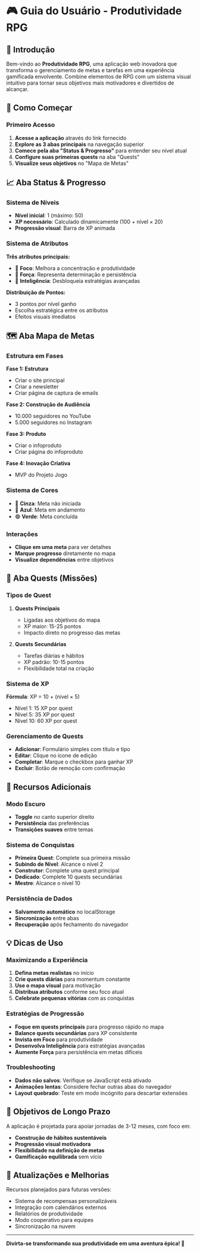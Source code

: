 # 🎮 Guia do Usuário - Produtividade RPG

## 📖 Introdução

Bem-vindo ao **Produtividade RPG**, uma aplicação web inovadora que transforma o gerenciamento de metas e tarefas em uma experiência gamificada envolvente. Combine elementos de RPG com um sistema visual intuitivo para tornar seus objetivos mais motivadores e divertidos de alcançar.

## 🚀 Como Começar

### Primeiro Acesso
1. **Acesse a aplicação** através do link fornecido
2. **Explore as 3 abas principais** na navegação superior
3. **Comece pela aba "Status & Progresso"** para entender seu nível atual
4. **Configure suas primeiras quests** na aba "Quests"
5. **Visualize seus objetivos** no "Mapa de Metas"

## 📈 Aba Status & Progresso

### Sistema de Níveis
- **Nível inicial**: 1 (máximo: 50)
- **XP necessário**: Calculado dinamicamente (100 + nível × 20)
- **Progressão visual**: Barra de XP animada

### Sistema de Atributos
**Três atributos principais:**
- 🎯 **Foco**: Melhora a concentração e produtividade
- 💪 **Força**: Representa determinação e persistência  
- 🧠 **Inteligência**: Desbloqueia estratégias avançadas

**Distribuição de Pontos:**
- 3 pontos por nível ganho
- Escolha estratégica entre os atributos
- Efeitos visuais imediatos

## 🗺️ Aba Mapa de Metas

### Estrutura em Fases

**Fase 1: Estrutura**
- Criar o site principal
- Criar a newsletter
- Criar página de captura de emails

**Fase 2: Construção de Audiência**
- 10.000 seguidores no YouTube
- 5.000 seguidores no Instagram

**Fase 3: Produto**
- Criar o infoproduto
- Criar página do infoproduto

**Fase 4: Inovação Criativa**
- MVP do Projeto Jogo

### Sistema de Cores
- 🔘 **Cinza**: Meta não iniciada
- 🔵 **Azul**: Meta em andamento
- 🟢 **Verde**: Meta concluída

### Interações
- **Clique em uma meta** para ver detalhes
- **Marque progresso** diretamente no mapa
- **Visualize dependências** entre objetivos

## 📜 Aba Quests (Missões)

### Tipos de Quest
1. **Quests Principais**
   - Ligadas aos objetivos do mapa
   - XP maior: 15-25 pontos
   - Impacto direto no progresso das metas

2. **Quests Secundárias**
   - Tarefas diárias e hábitos
   - XP padrão: 10-15 pontos
   - Flexibilidade total na criação

### Sistema de XP
**Fórmula**: XP = 10 + (nível × 5)
- Nível 1: 15 XP por quest
- Nível 5: 35 XP por quest
- Nível 10: 60 XP por quest

### Gerenciamento de Quests
- **Adicionar**: Formulário simples com título e tipo
- **Editar**: Clique no ícone de edição
- **Completar**: Marque o checkbox para ganhar XP
- **Excluir**: Botão de remoção com confirmação

## 🌙 Recursos Adicionais

### Modo Escuro
- **Toggle** no canto superior direito
- **Persistência** das preferências
- **Transições suaves** entre temas

### Sistema de Conquistas
- **Primeira Quest**: Complete sua primeira missão
- **Subindo de Nível**: Alcance o nível 2
- **Construtor**: Complete uma quest principal
- **Dedicado**: Complete 10 quests secundárias
- **Mestre**: Alcance o nível 10

### Persistência de Dados
- **Salvamento automático** no localStorage
- **Sincronização** entre abas
- **Recuperação** após fechamento do navegador

## 💡 Dicas de Uso

### Maximizando a Experiência
1. **Defina metas realistas** no início
2. **Crie quests diárias** para momentum constante
3. **Use o mapa visual** para motivação
4. **Distribua atributos** conforme seu foco atual
5. **Celebrate pequenas vitórias** com as conquistas

### Estratégias de Progressão
- **Foque em quests principais** para progresso rápido no mapa
- **Balance quests secundárias** para XP consistente
- **Invista em Foco** para produtividade
- **Desenvolva Inteligência** para estratégias avançadas
- **Aumente Força** para persistência em metas difíceis

### Troubleshooting
- **Dados não salvos**: Verifique se JavaScript está ativado
- **Animações lentas**: Considere fechar outras abas do navegador
- **Layout quebrado**: Teste em modo incógnito para descartar extensões

## 🎯 Objetivos de Longo Prazo

A aplicação é projetada para apoiar jornadas de 3-12 meses, com foco em:
- **Construção de hábitos sustentáveis**
- **Progressão visual motivadora** 
- **Flexibilidade na definição de metas**
- **Gamificação equilibrada** sem vício

## 🔄 Atualizações e Melhorias

Recursos planejados para futuras versões:
- Sistema de recompensas personalizáveis
- Integração com calendários externos
- Relatórios de produtividade
- Modo cooperativo para equipes
- Sincronização na nuvem

---

**Divirta-se transformando sua produtividade em uma aventura épica! 🚀**